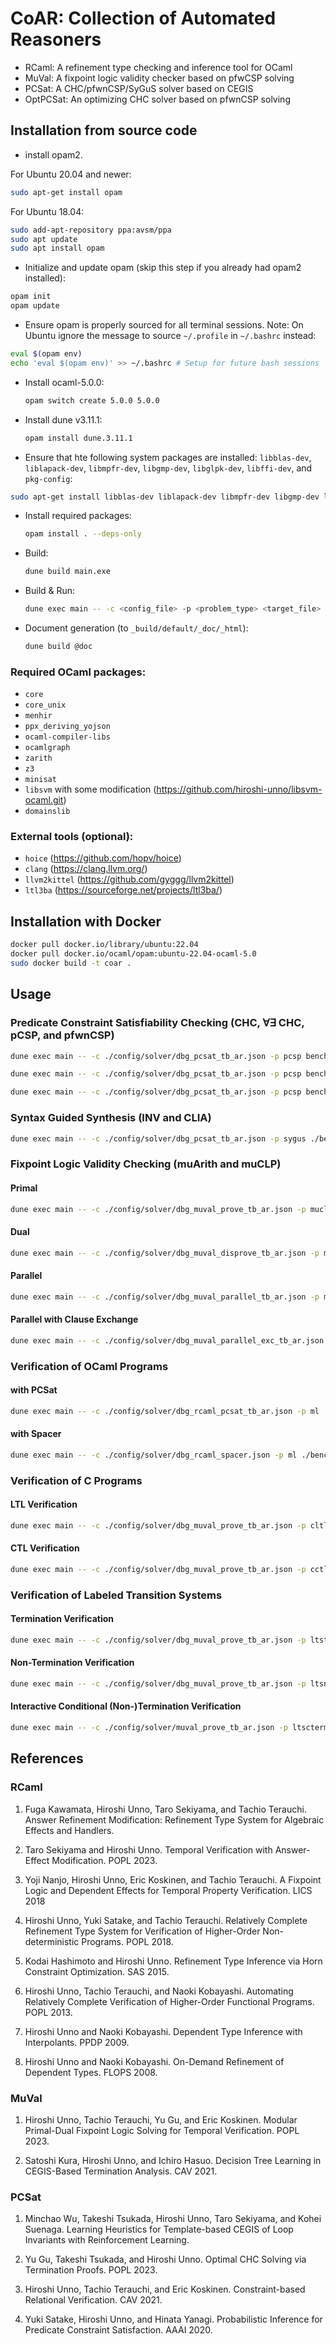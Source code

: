 # CoAR: Collection of Automated Reasoners

* RCaml: A refinement type checking and inference tool for OCaml
* MuVal: A fixpoint logic validity checker based on pfwCSP solving
* PCSat: A CHC/pfwnCSP/SyGuS solver based on CEGIS
* OptPCSat: An optimizing CHC solver based on pfwnCSP solving

## Installation from source code

* install opam2.

For Ubuntu 20.04 and newer:
```bash
sudo apt-get install opam
```

For Ubuntu 18.04:
```bash
sudo add-apt-repository ppa:avsm/ppa
sudo apt update
sudo apt install opam
```

* Initialize and update opam (skip this step if you already had opam2 installed):
```bash
opam init
opam update
```

* Ensure opam is properly sourced for all terminal sessions. Note: On Ubuntu ignore the message to source `~/.profile` in `~/.bashrc` instead:
```bash
eval $(opam env)
echo 'eval $(opam env)' >> ~/.bashrc # Setup for future bash sessions
```

* Install ocaml-5.0.0:
  ```bash
  opam switch create 5.0.0 5.0.0
  ```

* Install dune v3.11.1:
  ```bash
  opam install dune.3.11.1
  ```

* Ensure that hte following system packages are installed: `libblas-dev`, `liblapack-dev`, `libmpfr-dev`, `libgmp-dev`, `libglpk-dev`, `libffi-dev`, and `pkg-config`:
```bash
sudo apt-get install libblas-dev liblapack-dev libmpfr-dev libgmp-dev libglpk-dev libffi-dev pkg-config
```

* Install required packages:
  ```bash
  opam install . --deps-only
  ```

* Build:
  ```bash
  dune build main.exe
  ```
* Build & Run:
  ```bash
  dune exec main -- -c <config_file> -p <problem_type> <target_file>
  ```
* Document generation (to `_build/default/_doc/_html`):
  ```bash
  dune build @doc
  ```

### Required OCaml packages:

* `core`
* `core_unix`
* `menhir`
* `ppx_deriving_yojson`
* `ocaml-compiler-libs`
* `ocamlgraph`
* `zarith`
* `z3`
* `minisat`
* `libsvm` with some modification (https://github.com/hiroshi-unno/libsvm-ocaml.git)
* `domainslib`

### External tools (optional):

- `hoice` (https://github.com/hopv/hoice)
- `clang` (https://clang.llvm.org/)
- `llvm2kittel` (https://github.com/gyggg/llvm2kittel)
- `ltl3ba` (https://sourceforge.net/projects/ltl3ba/)

## Installation with Docker

```bash
docker pull docker.io/library/ubuntu:22.04
docker pull docker.io/ocaml/opam:ubuntu-22.04-ocaml-5.0
sudo docker build -t coar .
```

## Usage

### Predicate Constraint Satisfiability Checking (CHC, $\forall\exists$ CHC, pCSP, and pfwnCSP)

```bash
dune exec main -- -c ./config/solver/dbg_pcsat_tb_ar.json -p pcsp benchmarks/CHC/simple/sum.smt2
```
```bash
dune exec main -- -c ./config/solver/dbg_pcsat_tb_ar.json -p pcsp benchmarks/AECHC/bar.smt2
```
```bash
dune exec main -- -c ./config/solver/dbg_pcsat_tb_ar.json -p pcsp benchmarks/pfwnCSP/simple/max.clp
```

### Syntax Guided Synthesis (INV and CLIA)

```bash
dune exec main -- -c ./config/solver/dbg_pcsat_tb_ar.json -p sygus ./benchmarks/sygus-comp/comp/2017/CLIA_Track/fg_max2.sl
```

### Fixpoint Logic Validity Checking (muArith and muCLP)

#### Primal

```bash
dune exec main -- -c ./config/solver/dbg_muval_prove_tb_ar.json -p muclp benchmarks/muCLP/popl2023mod/sas2019_ctl1.hes
```

#### Dual

```bash
dune exec main -- -c ./config/solver/dbg_muval_disprove_tb_ar.json -p muclp benchmarks/muCLP/popl2023mod/sas2019_ctl1.hes
```

#### Parallel

```bash
dune exec main -- -c ./config/solver/dbg_muval_parallel_tb_ar.json -p muclp benchmarks/muCLP/popl2023mod/sas2019_ctl1.hes
```

#### Parallel with Clause Exchange

```bash
dune exec main -- -c ./config/solver/dbg_muval_parallel_exc_tb_ar.json -p muclp benchmarks/muCLP/popl2023mod/sas2019_ctl1.hes
```

### Verification of OCaml Programs

#### with PCSat

```bash
dune exec main -- -c ./config/solver/dbg_rcaml_pcsat_tb_ar.json -p ml ./benchmarks/OCaml/safety/simple/sum.ml
```

#### with Spacer

```bash
dune exec main -- -c ./config/solver/dbg_rcaml_spacer.json -p ml ./benchmarks/OCaml/safety/simple/sum.ml
```

### Verification of C Programs
#### LTL Verification

```bash
dune exec main -- -c ./config/solver/dbg_muval_prove_tb_ar.json -p cltl <file>
```

#### CTL Verification

```bash
dune exec main -- -c ./config/solver/dbg_muval_prove_tb_ar.json -p cctl <file>
```

### Verification of Labeled Transition Systems
#### Termination Verification

```bash
dune exec main -- -c ./config/solver/dbg_muval_prove_tb_ar.json -p ltsterm benchmarks/LTS/simple/test.t2
```

#### Non-Termination Verification

```bash
dune exec main -- -c ./config/solver/dbg_muval_prove_tb_ar.json -p ltsnterm benchmarks/LTS/simple/test.t2
```

#### Interactive Conditional (Non-)Termination Verification

```bash
dune exec main -- -c ./config/solver/muval_prove_tb_ar.json -p ltscterm benchmarks/LTS/simple/prog2.t2
```

## References

### RCaml

1. Fuga Kawamata, Hiroshi Unno, Taro Sekiyama, and Tachio Terauchi. Answer Refinement Modification: Refinement Type System for Algebraic Effects and Handlers.

1. Taro Sekiyama and Hiroshi Unno. Temporal Verification with Answer-Effect Modification. POPL 2023.

1. Yoji Nanjo, Hiroshi Unno, Eric Koskinen, and Tachio Terauchi. A Fixpoint Logic and Dependent Effects for Temporal Property Verification. LICS 2018

1. Hiroshi Unno, Yuki Satake, and Tachio Terauchi. Relatively Complete Refinement Type System for Verification of Higher-Order Non-deterministic Programs. POPL 2018.

1. Kodai Hashimoto and Hiroshi Unno. Refinement Type Inference via Horn Constraint Optimization. SAS 2015.

1. Hiroshi Unno, Tachio Terauchi, and Naoki Kobayashi. Automating Relatively Complete Verification of Higher-Order Functional Programs. POPL 2013.

1. Hiroshi Unno and Naoki Kobayashi. Dependent Type Inference with Interpolants. PPDP 2009.

1. Hiroshi Unno and Naoki Kobayashi. On-Demand Refinement of Dependent Types. FLOPS 2008.

### MuVal

1. Hiroshi Unno, Tachio Terauchi, Yu Gu, and Eric Koskinen. Modular Primal-Dual Fixpoint Logic Solving for Temporal Verification. POPL 2023.

1. Satoshi Kura, Hiroshi Unno, and Ichiro Hasuo. Decision Tree Learning in CEGIS-Based Termination Analysis. CAV 2021.

### PCSat

1. Minchao Wu, Takeshi Tsukada, Hiroshi Unno, Taro Sekiyama, and Kohei Suenaga. Learning Heuristics for Template-based CEGIS of Loop Invariants with Reinforcement Learning.

1. Yu Gu, Takeshi Tsukada, and Hiroshi Unno. Optimal CHC Solving via Termination Proofs. POPL 2023.

1. Hiroshi Unno, Tachio Terauchi, and Eric Koskinen. Constraint-based Relational Verification. CAV 2021.

1. Yuki Satake, Hiroshi Unno, and Hinata Yanagi. Probabilistic Inference for Predicate Constraint Satisfaction. AAAI 2020.
